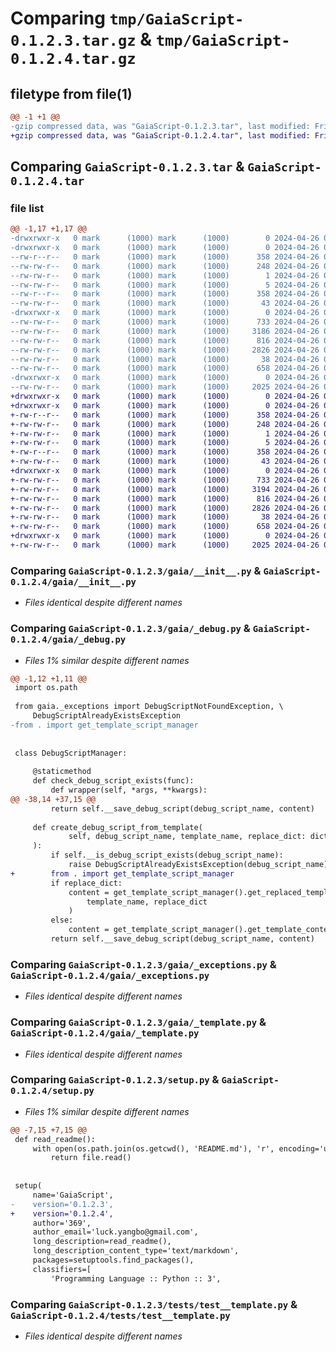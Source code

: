 # Comparing `tmp/GaiaScript-0.1.2.3.tar.gz` & `tmp/GaiaScript-0.1.2.4.tar.gz`

## filetype from file(1)

```diff
@@ -1 +1 @@
-gzip compressed data, was "GaiaScript-0.1.2.3.tar", last modified: Fri Apr 26 08:31:47 2024, max compression
+gzip compressed data, was "GaiaScript-0.1.2.4.tar", last modified: Fri Apr 26 08:33:06 2024, max compression
```

## Comparing `GaiaScript-0.1.2.3.tar` & `GaiaScript-0.1.2.4.tar`

### file list

```diff
@@ -1,17 +1,17 @@
-drwxrwxr-x   0 mark      (1000) mark      (1000)        0 2024-04-26 08:31:47.371835 GaiaScript-0.1.2.3/
-drwxrwxr-x   0 mark      (1000) mark      (1000)        0 2024-04-26 08:31:47.371835 GaiaScript-0.1.2.3/GaiaScript.egg-info/
--rw-r--r--   0 mark      (1000) mark      (1000)      358 2024-04-26 08:31:47.000000 GaiaScript-0.1.2.3/GaiaScript.egg-info/PKG-INFO
--rw-rw-r--   0 mark      (1000) mark      (1000)      248 2024-04-26 08:31:47.000000 GaiaScript-0.1.2.3/GaiaScript.egg-info/SOURCES.txt
--rw-rw-r--   0 mark      (1000) mark      (1000)        1 2024-04-26 08:31:47.000000 GaiaScript-0.1.2.3/GaiaScript.egg-info/dependency_links.txt
--rw-rw-r--   0 mark      (1000) mark      (1000)        5 2024-04-26 08:31:47.000000 GaiaScript-0.1.2.3/GaiaScript.egg-info/top_level.txt
--rw-r--r--   0 mark      (1000) mark      (1000)      358 2024-04-26 08:31:47.371835 GaiaScript-0.1.2.3/PKG-INFO
--rw-rw-r--   0 mark      (1000) mark      (1000)       43 2024-04-26 01:07:00.000000 GaiaScript-0.1.2.3/README.md
-drwxrwxr-x   0 mark      (1000) mark      (1000)        0 2024-04-26 08:31:47.371835 GaiaScript-0.1.2.3/gaia/
--rw-rw-r--   0 mark      (1000) mark      (1000)      733 2024-04-26 08:28:57.000000 GaiaScript-0.1.2.3/gaia/__init__.py
--rw-rw-r--   0 mark      (1000) mark      (1000)     3186 2024-04-26 08:31:37.000000 GaiaScript-0.1.2.3/gaia/_debug.py
--rw-rw-r--   0 mark      (1000) mark      (1000)      816 2024-04-26 08:21:37.000000 GaiaScript-0.1.2.3/gaia/_exceptions.py
--rw-rw-r--   0 mark      (1000) mark      (1000)     2826 2024-04-26 08:21:37.000000 GaiaScript-0.1.2.3/gaia/_template.py
--rw-rw-r--   0 mark      (1000) mark      (1000)       38 2024-04-26 08:31:47.371835 GaiaScript-0.1.2.3/setup.cfg
--rw-rw-r--   0 mark      (1000) mark      (1000)      658 2024-04-26 08:31:45.000000 GaiaScript-0.1.2.3/setup.py
-drwxrwxr-x   0 mark      (1000) mark      (1000)        0 2024-04-26 08:31:47.371835 GaiaScript-0.1.2.3/tests/
--rw-rw-r--   0 mark      (1000) mark      (1000)     2025 2024-04-26 02:09:35.000000 GaiaScript-0.1.2.3/tests/test__template.py
+drwxrwxr-x   0 mark      (1000) mark      (1000)        0 2024-04-26 08:33:06.645450 GaiaScript-0.1.2.4/
+drwxrwxr-x   0 mark      (1000) mark      (1000)        0 2024-04-26 08:33:06.645450 GaiaScript-0.1.2.4/GaiaScript.egg-info/
+-rw-r--r--   0 mark      (1000) mark      (1000)      358 2024-04-26 08:33:06.000000 GaiaScript-0.1.2.4/GaiaScript.egg-info/PKG-INFO
+-rw-rw-r--   0 mark      (1000) mark      (1000)      248 2024-04-26 08:33:06.000000 GaiaScript-0.1.2.4/GaiaScript.egg-info/SOURCES.txt
+-rw-rw-r--   0 mark      (1000) mark      (1000)        1 2024-04-26 08:33:06.000000 GaiaScript-0.1.2.4/GaiaScript.egg-info/dependency_links.txt
+-rw-rw-r--   0 mark      (1000) mark      (1000)        5 2024-04-26 08:33:06.000000 GaiaScript-0.1.2.4/GaiaScript.egg-info/top_level.txt
+-rw-r--r--   0 mark      (1000) mark      (1000)      358 2024-04-26 08:33:06.645450 GaiaScript-0.1.2.4/PKG-INFO
+-rw-rw-r--   0 mark      (1000) mark      (1000)       43 2024-04-26 01:07:00.000000 GaiaScript-0.1.2.4/README.md
+drwxrwxr-x   0 mark      (1000) mark      (1000)        0 2024-04-26 08:33:06.645450 GaiaScript-0.1.2.4/gaia/
+-rw-rw-r--   0 mark      (1000) mark      (1000)      733 2024-04-26 08:28:57.000000 GaiaScript-0.1.2.4/gaia/__init__.py
+-rw-rw-r--   0 mark      (1000) mark      (1000)     3194 2024-04-26 08:33:05.000000 GaiaScript-0.1.2.4/gaia/_debug.py
+-rw-rw-r--   0 mark      (1000) mark      (1000)      816 2024-04-26 08:21:37.000000 GaiaScript-0.1.2.4/gaia/_exceptions.py
+-rw-rw-r--   0 mark      (1000) mark      (1000)     2826 2024-04-26 08:21:37.000000 GaiaScript-0.1.2.4/gaia/_template.py
+-rw-rw-r--   0 mark      (1000) mark      (1000)       38 2024-04-26 08:33:06.645450 GaiaScript-0.1.2.4/setup.cfg
+-rw-rw-r--   0 mark      (1000) mark      (1000)      658 2024-04-26 08:33:05.000000 GaiaScript-0.1.2.4/setup.py
+drwxrwxr-x   0 mark      (1000) mark      (1000)        0 2024-04-26 08:33:06.645450 GaiaScript-0.1.2.4/tests/
+-rw-rw-r--   0 mark      (1000) mark      (1000)     2025 2024-04-26 02:09:35.000000 GaiaScript-0.1.2.4/tests/test__template.py
```

### Comparing `GaiaScript-0.1.2.3/gaia/__init__.py` & `GaiaScript-0.1.2.4/gaia/__init__.py`

 * *Files identical despite different names*

### Comparing `GaiaScript-0.1.2.3/gaia/_debug.py` & `GaiaScript-0.1.2.4/gaia/_debug.py`

 * *Files 1% similar despite different names*

```diff
@@ -1,12 +1,11 @@
 import os.path
 
 from gaia._exceptions import DebugScriptNotFoundException, \
     DebugScriptAlreadyExistsException
-from . import get_template_script_manager
 
 
 class DebugScriptManager:
 
     @staticmethod
     def check_debug_script_exists(func):
         def wrapper(self, *args, **kwargs):
@@ -38,14 +37,15 @@
         return self.__save_debug_script(debug_script_name, content)
 
     def create_debug_script_from_template(
             self, debug_script_name, template_name, replace_dict: dict[str, str] = None
     ):
         if self.__is_debug_script_exists(debug_script_name):
             raise DebugScriptAlreadyExistsException(debug_script_name)
+        from . import get_template_script_manager
         if replace_dict:
             content = get_template_script_manager().get_replaced_template_content(
                 template_name, replace_dict
             )
         else:
             content = get_template_script_manager().get_template_content(template_name)
         return self.__save_debug_script(debug_script_name, content)
```

### Comparing `GaiaScript-0.1.2.3/gaia/_exceptions.py` & `GaiaScript-0.1.2.4/gaia/_exceptions.py`

 * *Files identical despite different names*

### Comparing `GaiaScript-0.1.2.3/gaia/_template.py` & `GaiaScript-0.1.2.4/gaia/_template.py`

 * *Files identical despite different names*

### Comparing `GaiaScript-0.1.2.3/setup.py` & `GaiaScript-0.1.2.4/setup.py`

 * *Files 1% similar despite different names*

```diff
@@ -7,15 +7,15 @@
 def read_readme():
     with open(os.path.join(os.getcwd(), 'README.md'), 'r', encoding='utf-8') as file:
         return file.read()
 
 
 setup(
     name='GaiaScript',
-    version='0.1.2.3',
+    version='0.1.2.4',
     author='369',
     author_email='luck.yangbo@gmail.com',
     long_description=read_readme(),
     long_description_content_type='text/markdown',
     packages=setuptools.find_packages(),
     classifiers=[
         'Programming Language :: Python :: 3',
```

### Comparing `GaiaScript-0.1.2.3/tests/test__template.py` & `GaiaScript-0.1.2.4/tests/test__template.py`

 * *Files identical despite different names*

